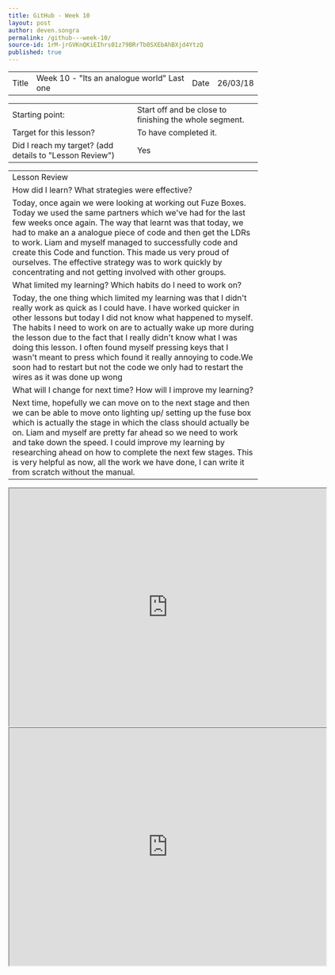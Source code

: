 ```yaml
---
title: GitHub - Week 10
layout: post
author: deven.songra
permalink: /github---week-10/
source-id: 1rM-jrGVKnQKiEIhrs01z79BRrTb0SXEbAhBXjd4YtzQ
published: true
---
```

<table>
  <tr>
    <td>Title</td>
    <td>Week 10 - "Its an analogue world" Last one</td>
    <td>Date</td>
    <td>26/03/18</td>
  </tr>
</table>


<table>
  <tr>
    <td>Starting point:</td>
    <td>Start off and be close to finishing the whole segment.</td>
  </tr>
  <tr>
    <td>Target for this lesson?</td>
    <td>To have completed it.</td>
  </tr>
  <tr>
    <td>Did I reach my target? 
(add details to "Lesson Review")</td>
    <td> Yes </td>
  </tr>
</table>


<table>
  <tr>
    <td>Lesson Review</td>
  </tr>
  <tr>
    <td>How did I learn? What strategies were effective? </td>
  </tr>
  <tr>
    <td>Today, once again we were looking at working out Fuze Boxes. Today we used the same partners which we've had for the last few weeks once again. The way that learnt was that today, we had to make an a analogue piece of code and then get the LDRs to work. Liam and myself managed to successfully code and create this Code and function. This made us very proud of ourselves. The effective strategy was to work quickly by concentrating and not getting involved with other groups.</td>
  </tr>
  <tr>
    <td>What limited my learning? Which habits do I need to work on? </td>
  </tr>
  <tr>
    <td>Today, the one thing which limited my learning was that I didn't really work as quick as I could have. I have worked quicker in other lessons but today I did not know what happened to myself. The habits I need to work on are to actually wake up more during the lesson due to the fact that I really didn't know what I was doing this lesson. I often found myself pressing keys that I wasn't meant to press which found it really annoying to code.We soon had to restart but not the code we only had to restart the wires as it was done up wong</td>
  </tr>
  <tr>
    <td>What will I change for next time? How will I improve my learning?</td>
  </tr>
  <tr>
    <td>Next time, hopefully we can move on to the next stage and then we can be able to move onto lighting up/ setting up the fuse box which is actually the stage in which the class should actually be on. Liam and myself are pretty far ahead so we need to work and take down the speed. I could improve my learning by researching ahead on how to complete the next few stages. This is very helpful as now, all the work we have done, I can write it from scratch without the manual.</td>
  </tr>
</table>
<iframe src="https://drive.google.com/file/d/1JgkJk027iD9z4znuwV2wDVDR7kBlrj71/preview" width="640" height="480"></iframe>
<iframe src="https://drive.google.com/file/d/11hneI6NfbFAWAI3-P-D_xgv_wHOAAJGK/preview" width="640" height="480"></iframe>


